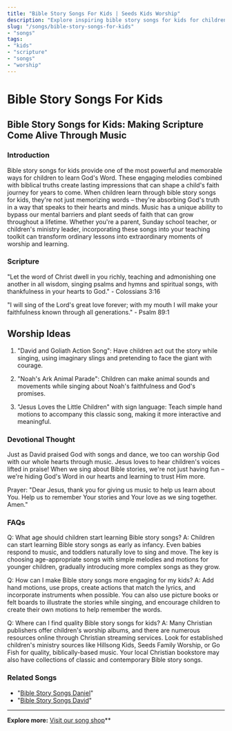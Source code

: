 ```yaml
---
title: "Bible Story Songs For Kids | Seeds Kids Worship"
description: "Explore inspiring bible story songs for kids for children's worship and faith development. Biblical music resources for families and ministry."
slug: "/songs/bible-story-songs-for-kids"
- "songs"
tags:
- "kids"
- "scripture"
- "songs"
- "worship"
---
```


# Bible Story Songs For Kids

## Bible Story Songs for Kids: Making Scripture Come Alive Through Music

### Introduction
Bible story songs for kids provide one of the most powerful and memorable ways for children to learn God's Word. These engaging melodies combined with biblical truths create lasting impressions that can shape a child's faith journey for years to come. When children learn through bible story songs for kids, they're not just memorizing words – they're absorbing God's truth in a way that speaks to their hearts and minds. Music has a unique ability to bypass our mental barriers and plant seeds of faith that can grow throughout a lifetime. Whether you're a parent, Sunday school teacher, or children's ministry leader, incorporating these songs into your teaching toolkit can transform ordinary lessons into extraordinary moments of worship and learning.

### Scripture
"Let the word of Christ dwell in you richly, teaching and admonishing one another in all wisdom, singing psalms and hymns and spiritual songs, with thankfulness in your hearts to God." - Colossians 3:16

"I will sing of the Lord's great love forever; with my mouth I will make your faithfulness known through all generations." - Psalm 89:1

## Worship Ideas
1. "David and Goliath Action Song": Have children act out the story while singing, using imaginary slings and pretending to face the giant with courage.

2. "Noah's Ark Animal Parade": Children can make animal sounds and movements while singing about Noah's faithfulness and God's promises.

3. "Jesus Loves the Little Children" with sign language: Teach simple hand motions to accompany this classic song, making it more interactive and meaningful.

### Devotional Thought
Just as David praised God with songs and dance, we too can worship God with our whole hearts through music. Jesus loves to hear children's voices lifted in praise! When we sing about Bible stories, we're not just having fun – we're hiding God's Word in our hearts and learning to trust Him more.

Prayer: "Dear Jesus, thank you for giving us music to help us learn about You. Help us to remember Your stories and Your love as we sing together. Amen."

### FAQs
Q: What age should children start learning Bible story songs?
A: Children can start learning Bible story songs as early as infancy. Even babies respond to music, and toddlers naturally love to sing and move. The key is choosing age-appropriate songs with simple melodies and motions for younger children, gradually introducing more complex songs as they grow.

Q: How can I make Bible story songs more engaging for my kids?
A: Add hand motions, use props, create actions that match the lyrics, and incorporate instruments when possible. You can also use picture books or felt boards to illustrate the stories while singing, and encourage children to create their own motions to help remember the words.

Q: Where can I find quality Bible story songs for kids?
A: Many Christian publishers offer children's worship albums, and there are numerous resources online through Christian streaming services. Look for established children's ministry sources like Hillsong Kids, Seeds Family Worship, or Go Fish for quality, biblically-based music. Your local Christian bookstore may also have collections of classic and contemporary Bible story songs.

### Related Songs

- "[Bible Story Songs Daniel](/songs/bible-story-songs-daniel/)"
- "[Bible Story Songs David](/songs/bible-story-songs-david/)"

---

**Explore more:** [Visit our song shop](https://seedskidsworship.com/shop)**

<!-- Schema Markup -->
<script type="application/ld+json">
{
  "@context": "https://schema.org",
  "@type": "MusicRecording",
  "name": "Bible Story Songs For Kids",
  "byArtist": {
    "@type": "MusicGroup",
    "name": "Seeds Kids Worship"
  },
  "isFamilyFriendly": true,
  "url": "https://seedskidsworship.com/songs/bible-story-songs-for-kids/"
}
</script>